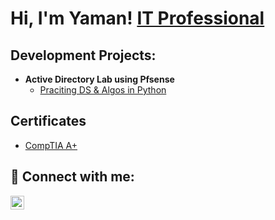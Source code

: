 <h1>Hi, I'm Yaman!  <a href="https://www.linkedin.com/in/yaman-baddour-266b64271/">IT Professional</a>

<h2> Development Projects:</h2>

- <b>Active Directory Lab using Pfsense</b>
  - [Praciting DS & Algos in Python](https://github.com/yamanb2/Active-Directory-Lab/blob/main/README.md)


<h2>Certificates</h2>

- [CompTIA A+](https://imgur.com/a/f3uDHKq)


<h2> 🤳 Connect with me:</h2>

[<img align="left" alt="JoshMadakor | LinkedIn" width="22px" src="https://cdn.jsdelivr.net/npm/simple-icons@v3/icons/linkedin.svg" />][linkedin]



[linkedin]: https://www.linkedin.com/in/yaman-baddour-266b64271

<!--
**joshmadakor1/joshmadakor1** is a ✨ _special_ ✨ repository because its `README.md` (this file) appears on your GitHub profile.

Here are some ideas to get you started:

- 🔭 I’m currently working on ...
- 🌱 I’m currently learning ...
- 👯 I’m looking to collaborate on ...
- 🤔 I’m looking for help with ...
- 💬 Ask me about ...
- 📫 How to reach me: ...
- 😄 Pronouns: ...
- ⚡ Fun fact: ...
-->
